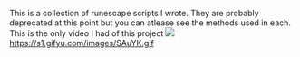 This is a collection of runescape scripts I wrote. They are probably deprecated at this point but you can atlease see the methods used in each.
This is the only video I had of this project
<img src="[https://s3.ezgif.com/tmp/ezgif-3-64733ab0f1.gif](https://s1.gifyu.com/images/SAuYK.gif)"/>
https://s1.gifyu.com/images/SAuYK.gif
